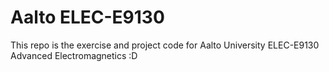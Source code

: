 # Aalto ELEC-E9130
This repo is the exercise and project code for Aalto University ELEC-E9130 Advanced Electromagnetics :D
